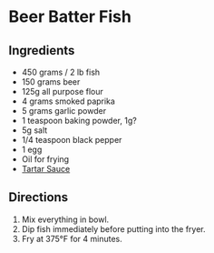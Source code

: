# Beer Batter Fish

## Ingredients
- 450 grams / 2 lb fish
- 150 grams beer
- 125g all purpose flour
- 4 grams smoked paprika
- 5 grams garlic powder
- 1 teaspoon baking powder, 1g?
- 5g salt
- 1/4 teaspoon black pepper
- 1 egg
- Oil for frying
- [Tartar Sauce](tartar-sauce.md)

## Directions
1. Mix everything in bowl.
2. Dip fish immediately before putting into the fryer.
3. Fry at 375&deg;F for 4 minutes.
